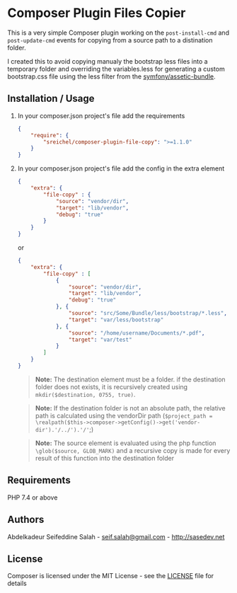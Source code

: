 Composer Plugin Files Copier
========================================

This is a very simple Composer plugin working on the `post-install-cmd` and `post-update-cmd` events for copying from a source path to a distination folder.

I created this to avoid copying manualy the bootstrap less files into a temporary folder and overriding the variables.less for generating a custom bootstrap.css file using the less filter from the [symfony/assetic-bundle](https://github.com/symfony/assetic-bundle).


Installation / Usage
--------------------

1. In your composer.json project's file add the requirements

    ``` json
    {
        "require": {
            "sreichel/composer-plugin-file-copy": ">=1.1.0"
        }
    }
    ```

2. In your composer.json project's file add the config in the extra element

    ``` json
    {
        "extra": {
            "file-copy" : {
                "source": "vendor/dir",
                "target": "lib/vendor",
                "debug": "true"
            }
        }
    }
    ```

    or

    ``` json
    {
        "extra": {
            "file-copy" : [
                {
                    "source": "vendor/dir",
                    "target": "lib/vendor",
                    "debug": "true"
                }, {
                    "source": "src/Some/Bundle/less/bootstrap/*.less",
                    "target": "var/less/bootstrap"
                }, {
                    "source": "/home/username/Documents/*.pdf",
                    "target": "var/test"
                }
            ]
        }
    }
    ```

    > **Note:** The destination element must be a folder. if the destination folder does not exists, it is recursively created using `mkdir($destination, 0755, true)`.

    > **Note:** If the destination folder is not an absolute path, the relative path is calculated using the vendorDir path (`$project_path = \realpath($this->composer->getConfig()->get('vendor-dir').'/../').'/'`;)

    > **Note:** The source element is evaluated using the php function `\glob($source, GLOB_MARK)` and a recursive copy is made for every result of this function into the destination folder


Requirements
------------

PHP 7.4 or above


Authors
-------

Abdelkadeur Seifeddine Salah - <seif.salah@gmail.com> - <http://sasedev.net><br />


License
-------

Composer is licensed under the MIT License - see the [LICENSE](./LICENSE) file for details
